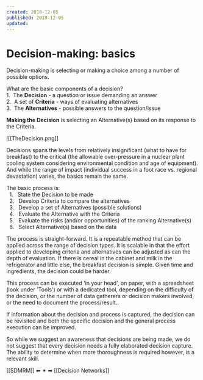 ```yaml
---
created: 2018-12-05
published: 2018-12-05
updated: 
---
```


# Decision-making: basics

Decision-making is selecting or making a choice among a number of possible options.

What are the basic components of a decision?  
1.  The **Decision** - a question or issue demanding an answer  
2.  A set of **Criteria** - ways of evaluating alternatives  
3.  The **Alternatives** - possible answers to the question/issue

**Making the Decision** is selecting an Alternative(s) based on its response to the Criteria.

![[TheDecision.png]]

Decisions spans the levels from relatively insignificant (what to have for  breakfast) to the critical (the allowable over-pressure in a nuclear plant cooling system considering environmental condition and age of equipment). And while the range of impact (individual success in a foot race vs. regional devastation) varies, the basics remain the same.  

The basic process is:  
  1.   State the Decision to be made  
  2.   Develop Criteria to compare the alternatives  
  3.   Develop a set of Alternatives (possible solutions)  
  4.   Evaluate the Alternative with the Criteria  
  5.   Evaluate the risks (and/or opportunities) of the ranking Alternative(s)  
  6.   Select Alternative(s) based on the data

The process is straight-forward. It is a repeatable method that can be applied across the range of decision types. It is scalable in that the effort applied to developing criteria and alternatives can be adjusted as can the depth of evaluation. If there is cereal in the cabinet and milk in the refrigerator and little else, the breakfast decision is simple. Given time and ingredients, the decision could be harder.

This process can be executed 'in your head', on paper, with a spreadsheet (look under 'Tools') or with a dedicated tool, depending on the difficulty of the decision, or the number of data gatherers or decision makers involved, or the need to document the process/result..

If information about the decision and process is captured, the decision can be revisited and both the specific decision and the general process execution can be improved.

So while we suggest an awareness that decisions are being made, we do not suggest that every decision needs a fully elaborated decision capture. The ability to determine when more thoroughness is required however, is a relevant skill.

[[SDMRM]]  ⬅  ✴  ➡  [[Decision Networks]]